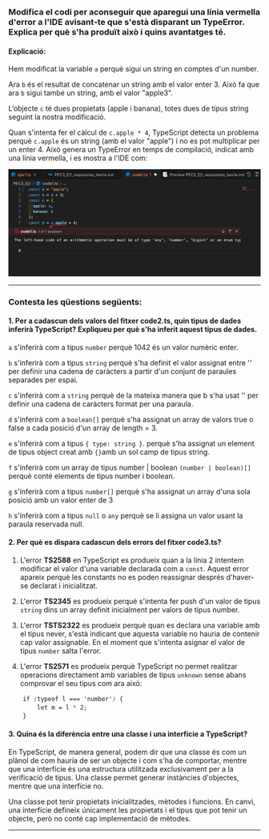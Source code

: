 ### Modifica el codi per aconseguir que aparegui una línia vermella d'error a l'IDE avisant-te que s'està disparant un TypeError. Explica per què s'ha produït això i quins avantatges té.

#### Explicació:
Hem modificat la variable `a` perquè sigui un string en comptes d'un number.

Ara `b` és el resultat de concatenar un string amb el valor enter 3. Això fa que ara `b` sigui també un string, amb el valor "apple3".

L’objecte `c` té dues propietats (apple i banana), totes dues de tipus string seguint la nostra modificació.

Quan s'intenta fer el càlcul de `c.apple * 4`, TypeScript detecta un problema perquè `c.apple` és un string (amb el valor "apple") i no es pot multiplicar per un enter 4. Això genera un TypeError en temps de compilació, indicat amb una línia vermella, i es mostra a l'IDE com:

![Text alternatiu](./capturaIDE.png)

---

### Contesta les qüestions següents:

#### 1. Per a cadascun dels valors del fitxer code2.ts, quin tipus de dades inferirà TypeScript? Expliqueu per què s'ha inferit aquest tipus de dades.

`a` s'inferirà com a tipus `number` perquè 1042 és un valor numèric enter.

`b` s'inferirà com a tipus `string` perquè s'ha definit el valor assignat entre '' per definir una cadena de caràcters a partir d'un conjunt de paraules separades per espai.

`c` s'inferirà com a `string` perquè de la mateixa manera que b s'ha usat '' per definir una cadena de caràcters format per una paraula.

`d` s'inferirà com a `boolean[]` perquè s'ha assignat un array de valors true o false a cada posició d'un array de length = 3.

`e` s'inferirà com a tipus `{ type: string }`. perquè s'ha assignat un element de tipus object creat amb `{}`amb un sol camp de tipus string.

`f` s'inferirà com un array de tipus number | boolean `(number | boolean)[]` perquè conté elements de tipus number i boolean. 

`g` s'inferirà com a tipus `number[]` perquè s'ha assignat un array d'una sola posició amb un valor enter de 3

`h` s'inferirà com a tipus `null` o `any` perquè se li assigna un valor usant la paraula reservada null. 

#### 2.  Per què es dispara cadascun dels errors del fitxer code3.ts?

1. L'error **TS2588** en TypeScript es produeix quan a la línia 2 intentem modificar el valor d'una variable declarada com a `const`. Aquest error apareix perquè les constants no es poden reassignar després d'haver-se declarat i inicialitzat.

2. L'error **TS2345** es produeix perquè s'intenta fer push d'un valor de tipus `string` dins un array definit inicialment per valors de tipus number.

3. L'error **TSTS2322** es produeix perquè quan es declara una variable amb el tipus never, s'està indicant que aquesta variable no hauria de contenir cap valor assignable. En el moment que s'intenta asignar el valor de tipus `number` salta l'error.

4. L'error **TS2571** es produeix perquè TypeScript no permet realitzar operacions directament amb variables de tipus `unknown` sense abans comprovar el seu tipus com ara això:
```css
    if (typeof l === 'number') {
        let m = l * 2;
    }
```


#### 3.  Quina és la diferència entre una classe i una interfície a TypeScript?

En TypeScript, de manera general, podem dir que una classe és com un plànol de com hauria de ser un objecte i com s'ha de comportar, mentre que una interfície és una estructura utilitzada exclusivament per a la verificació de tipus. Una classe permet generar instàncies d'objectes, mentre que una interfície no.

Una classe pot tenir propietats inicialitzades, mètodes i funcions. En canvi, una interfície defineix únicament les propietats i el tipus que pot tenir un objecte, però no conté cap implementació de mètodes.


---
